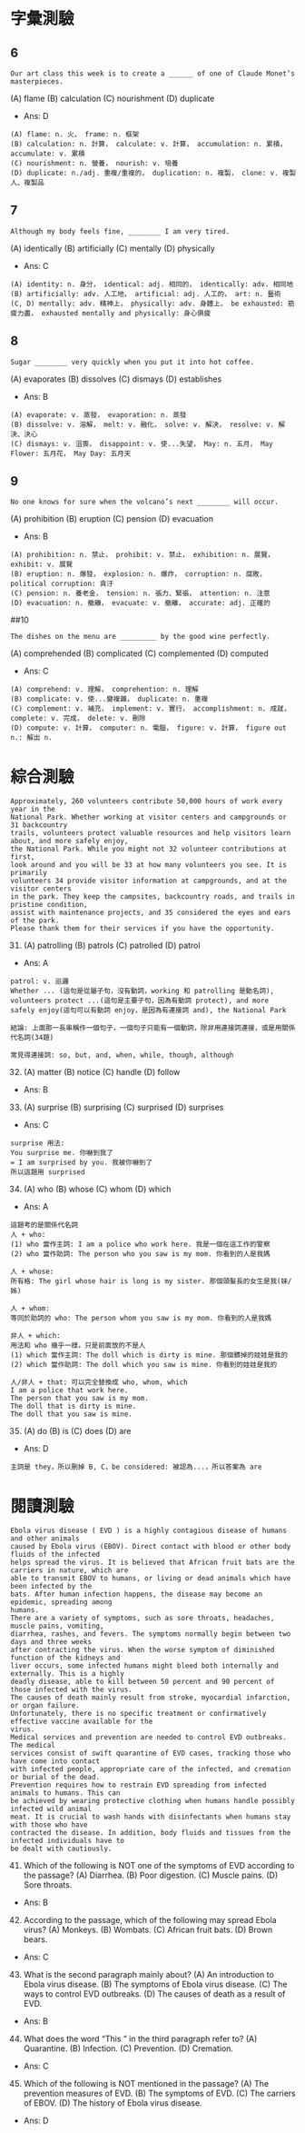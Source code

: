 # 字彙測驗
## 6
```
Our art class this week is to create a ______ of one of Claude Monet’s masterpieces.
```
(A) flame (B) calculation (C) nourishment (D) duplicate
* Ans: D
```
(A) flame: n. 火， frame: n. 框架
(B) calculation: n. 計算， calculate: v. 計算， accumulation: n. 累積， accumulate: v. 累積
(C) nourishment: n. 營養， nourish: v. 培養
(D) duplicate: n./adj. 重複/重複的， duplication: n. 複製， clone: v. 複製人、複製品
```

## 7
```
Although my body feels fine, ________ I am very tired.
```
(A) identically (B) artificially (C) mentally (D) physically
* Ans: C
```
(A) identity: n. 身分， identical: adj. 相同的， identically: adv. 相同地
(B) artificially: adv. 人工地， artificial: adj. 人工的， art: n. 藝術
(C, D) mentally: adv. 精神上， physically: adv. 身體上， be exhausted: 筋疲力盡， exhausted mentally and physically: 身心俱疲
```

## 8
```
Sugar ________ very quickly when you put it into hot coffee.
```
(A) evaporates (B) dissolves (C) dismays (D) establishes
* Ans: B
```
(A) evaporate: v. 蒸發， evaporation: n. 蒸發
(B) dissolve: v. 溶解， melt: v. 融化， solve: v. 解決， resolve: v. 解決、決心
(C) dismays: v. 沮喪， disappoint: v. 使...失望， May: n. 五月， May Flower: 五月花， May Day: 五月天
```

## 9
```
No one knows for sure when the volcano’s next ________ will occur.
```
(A) prohibition (B) eruption (C) pension (D) evacuation
* Ans: B
```
(A) prohibition: n. 禁止， prohibit: v. 禁止， exhibition: n. 展覽， exhibit: v. 展覽
(B) eruption: n. 爆發， explosion: n. 爆炸， corruption: n. 腐敗， political corruption: 貪汙
(C) pension: n. 養老金， tension: n. 張力、緊張， attention: n. 注意
(D) evacuation: n. 撤離， evacuate: v. 撤離， accurate: adj. 正確的
```

##10
```
The dishes on the menu are _________ by the good wine perfectly.
```
(A) comprehended (B) complicated (C) complemented (D) computed
* Ans: C
```
(A) comprehend: v. 理解， comprehention: n. 理解
(B) complicate: v. 使...變複雜， duplicate: n. 重複
(C) complement: v. 補充， implement: v. 實行， accomplishment: n. 成就， complete: v. 完成， delete: v. 刪除
(D) compute: v. 計算， computer: n. 電腦， figure: v. 計算， figure out n.: 解出 n.
```

# 綜合測驗
```
Approximately, 260 volunteers contribute 50,000 hours of work every year in the
National Park. Whether working at visitor centers and campgrounds or 31 backcountry
trails, volunteers protect valuable resources and help visitors learn about, and more safely enjoy,
the National Park. While you might not 32 volunteer contributions at first,
look around and you will be 33 at how many volunteers you see. It is primarily
volunteers 34 provide visitor information at campgrounds, and at the visitor centers
in the park. They keep the campsites, backcountry roads, and trails in pristine condition,
assist with maintenance projects, and 35 considered the eyes and ears of the park.
Please thank them for their services if you have the opportunity.
```
31. (A) patrolling (B) patrols (C) patrolled (D) patrol
* Ans: A
```
patrol: v. 巡邏
Whether ... (這句是從屬子句，沒有動詞，working 和 patrolling 是動名詞), volunteers protect ...(這句是主要子句，因為有動詞 protect), and more safely enjoy(這句可以有動詞 enjoy，是因為有連接詞 and), the National Park

結論: 上面那一長串稱作一個句子，一個句子只能有一個動詞，除非用連接詞連接，或是用關係代名詞(34題)

常見得連接詞: so, but, and, when, while, though, although
```

32. (A) matter (B) notice (C) handle (D) follow
* Ans: B

33. (A) surprise (B) surprising (C) surprised (D) surprises
* Ans: C
```
surprise 用法:
You surprise me. 你嚇到我了
= I am surprised by you. 我被你嚇到了
所以這題用 surprised
```

34. (A) who (B) whose (C) whom (D) which
* Ans: A
```
這題考的是關係代名詞
人 + who: 
(1) who 當作主詞: I am a police who work here. 我是一個在這工作的警察
(2) who 當作助詞: The person who you saw is my mom. 你看到的人是我媽

人 + whose: 
所有格: The girl whose hair is long is my sister. 那個頭髮長的女生是我(妹/姊)

人 + whom: 
等同於助詞的 who: The person whom you saw is my mom. 你看到的人是我媽

非人 + which: 
用法和 who 幾乎一樣，只是前面放的不是人
(1) which 當作主詞: The doll which is dirty is mine. 那個髒掉的娃娃是我的
(2) which 當作助詞: The doll which you saw is mine. 你看到的娃娃是我的

人/非人 + that: 可以完全替換成 who, whom, which
I am a police that work here.
The person that you saw is my mom.
The doll that is dirty is mine.
The doll that you saw is mine.
```

35. (A) do (B) is (C) does (D) are
* Ans: D
```
主詞是 they，所以刪掉 B, C，be considered: 被認為...，所以答案為 are
```

# 閱讀測驗
```
Ebola virus disease ( EVD ) is a highly contagious disease of humans and other animals
caused by Ebola virus (EBOV). Direct contact with blood or other body fluids of the infected
helps spread the virus. It is believed that African fruit bats are the carriers in nature, which are
able to transmit EBOV to humans, or living or dead animals which have been infected by the
bats. After human infection happens, the disease may become an epidemic, spreading among
humans.
There are a variety of symptoms, such as sore throats, headaches, muscle pains, vomiting,
diarrhea, rashes, and fevers. The symptoms normally begin between two days and three weeks
after contracting the virus. When the worse symptom of diminished function of the kidneys and
liver occurs, some infected humans might bleed both internally and externally. This is a highly
deadly disease, able to kill between 50 percent and 90 percent of those infected with the virus.
The causes of death mainly result from stroke, myocardial infarction, or organ failure.
Unfortunately, there is no specific treatment or confirmatively effective vaccine available for the
virus.
Medical services and prevention are needed to control EVD outbreaks. The medical
services consist of swift quarantine of EVD cases, tracking those who have come into contact
with infected people, appropriate care of the infected, and cremation or burial of the dead.
Prevention requires how to restrain EVD spreading from infected animals to humans. This can
be achieved by wearing protective clothing when humans handle possibly infected wild animal
meat. It is crucial to wash hands with disinfectants when humans stay with those who have
contracted the disease. In addition, body fluids and tissues from the infected individuals have to
be dealt with cautiously.
```
41. Which of the following is NOT one of the symptoms of EVD according to the passage?
(A) Diarrhea. (B) Poor digestion. (C) Muscle pains. (D) Sore throats.
* Ans: B

42. According to the passage, which of the following may spread Ebola virus?
(A) Monkeys. (B) Wombats.
(C) African fruit bats. (D) Brown bears.
* Ans: C

43. What is the second paragraph mainly about?
(A) An introduction to Ebola virus disease.
(B) The symptoms of Ebola virus disease.
(C) The ways to control EVD outbreaks.
(D) The causes of death as a result of EVD.
* Ans: B

44. What does the word “This ” in the third paragraph refer to?
(A) Quarantine. (B) Infection. (C) Prevention. (D) Cremation.
* Ans: C

45. Which of the following is NOT mentioned in the passage?
(A) The prevention measures of EVD.
(B) The symptoms of EVD.
(C) The carriers of EBOV.
(D) The history of Ebola virus disease.
* Ans: D